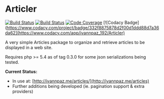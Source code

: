 Articler
========

[![Build Status](https://travis-ci.org/ivannpaz/Articler.png?branch=master)](https://travis-ci.org/ivannpaz/Articler)
[![Build Status](https://drone.io/github.com/ivannpaz/Articler/status.png)](https://drone.io/github.com/ivannpaz/Articler/latest)
[![Code Coverage](https://scrutinizer-ci.com/g/ivannpaz/Articler/badges/coverage.png?s=a937dca052cbf8c2f67dd862442e911a2ab132f7)](https://scrutinizer-ci.com/g/ivannpaz/Articler/)
[![Codacy Badge](https://www.codacy.com/project/badge/332f8875878d2f00d1ddd88d7a36da62](https://www.codacy.com/app/ivannpaz_192/Articler)

A very simple Articles package to organize and retrieve articles to be displayed
in a web site.

Requires php >= 5.4 as of tag 0.3.0 for some json serializations being tested.

**Current Status:**

- In use at: [http://ivannpaz.me/articles/](http://ivannpaz.me/articles)
- Further additions being developed (ie. pagination support & extra providers)


